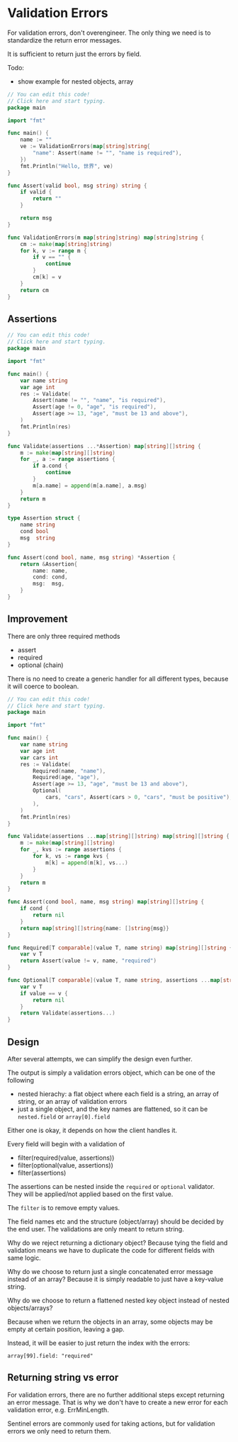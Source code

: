 # Validation Errors

For validation errors, don't overengineer. The only thing we need is to standardize the return error messages.

It is sufficient to return just the errors by field.


Todo:
- show example for nested objects, array

```go
// You can edit this code!
// Click here and start typing.
package main

import "fmt"

func main() {
	name := ""
	ve := ValidationErrors(map[string]string{
		"name": Assert(name != "", "name is required"),
	})
	fmt.Println("Hello, 世界", ve)
}

func Assert(valid bool, msg string) string {
	if valid {
		return ""
	}

	return msg
}

func ValidationErrors(m map[string]string) map[string]string {
	cm := make(map[string]string)
	for k, v := range m {
		if v == "" {
			continue
		}
		cm[k] = v
	}
	return cm
}
```

## Assertions

```go
// You can edit this code!
// Click here and start typing.
package main

import "fmt"

func main() {
	var name string
	var age int
	res := Validate(
		Assert(name != "", "name", "is required"),
		Assert(age != 0, "age", "is required"),
		Assert(age >= 13, "age", "must be 13 and above"),
	)
	fmt.Println(res)
}

func Validate(assertions ...*Assertion) map[string][]string {
	m := make(map[string][]string)
	for _, a := range assertions {
		if a.cond {
			continue
		}
		m[a.name] = append(m[a.name], a.msg)
	}
	return m
}

type Assertion struct {
	name string
	cond bool
	msg  string
}

func Assert(cond bool, name, msg string) *Assertion {
	return &Assertion{
		name: name,
		cond: cond,
		msg:  msg,
	}
}
```

## Improvement

There are only three required methods
- assert
- required
- optional (chain)

There is no need to create a generic handler for all different types, because it will coerce to boolean.

```go
// You can edit this code!
// Click here and start typing.
package main

import "fmt"

func main() {
	var name string
	var age int
	var cars int
	res := Validate(
		Required(name, "name"),
		Required(age, "age"),
		Assert(age >= 13, "age", "must be 13 and above"),
		Optional(
			cars, "cars", Assert(cars > 0, "cars", "must be positive"),
		),
	)
	fmt.Println(res)
}

func Validate(assertions ...map[string][]string) map[string][]string {
	m := make(map[string][]string)
	for _, kvs := range assertions {
		for k, vs := range kvs {
			m[k] = append(m[k], vs...)
		}
	}
	return m
}

func Assert(cond bool, name, msg string) map[string][]string {
	if cond {
		return nil
	}
	return map[string][]string{name: []string{msg}}
}

func Required[T comparable](value T, name string) map[string][]string {
	var v T
	return Assert(value != v, name, "required")
}

func Optional[T comparable](value T, name string, assertions ...map[string][]string) map[string][]string {
	var v T
	if value == v {
		return nil
	}
	return Validate(assertions...)
}
```

## Design

After several attempts, we can simplify the design even further.

The output is simply a validation errors object, which can be one of the following

- nested hierachy: a flat object where each field is a string, an array of string, or an array of validation errors
- just a single object, and the key names are flattened, so it can be `nested.field` or `array[0].field`

Either one is okay, it depends on how the client handles it.

Every field will begin with a validation of
- filter(required(value, assertions))
- filter(optional(value, assertions))
- filter(assertions)

The assertions can be nested inside the `required` or `optional` validator. They will be applied/not applied based on the first value.

The `filter` is to remove empty values.

The field names etc and the structure (object/array) should be decided by the end user. The validations are only meant to return string.

Why do we reject returning a dictionary object? Because tying the field and validation means we have to duplicate the code for different fields with same logic.

Why do we choose to return just a single concatenated error message instead of an array? Because it is simply readable to just have a key-value string.

Why do we choose to return a flattened nested key object instead of nested objects/arrays?

Because when we return the objects in an array, some objects may be empty at certain position, leaving a gap.

Instead, it will be easier to just return the index with the errors:

```
array[99].field: "required"
```


## Returning string vs error

For validation errors, there are no further additional steps except returning an error message. That is why we don't have to create a new error for each validation error, e.g. ErrMinLength.

Sentinel errors are commonly used for taking actions, but for validation errors we only need to return them.

